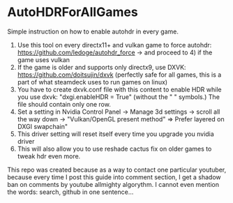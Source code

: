 # AutoHDRForAllGames
Simple instruction on how to enable autohdr in every game.

 1. Use this tool on every directx11+ and vulkan game to force autohdr: https://github.com/ledoge/autohdr_force -> and proceed to 4) if the game uses vulkan
 2.  If the game is older and supports only directx9, use DXVK: https://github.com/doitsujin/dxvk (perfectly safe for all games, this is a part of what  steamdeck uses to run games on linux)
 3. You have to create dxvk.conf file with this content to enable HDR while you use dxvk: "dxgi.enableHDR = True" (without the " " symbols.) The file should contain only one row.
 4. Set a setting in Nvidia Control Panel -> Manage 3d settings -> scroll all the way down -> "Vulkan/OpenGL present method" => Prefer layered on DXGI swapchain" 
 5. This driver setting will reset itself every time you upgrade you nvidia driver
 6. This will also allow you to use reshade cactus fix on older games to tweak hdr even more.


This repo was created because as a way to contact one particular youtuber, 
because every time I post this guide into comment section, 
I get a shadow ban on comments by youtube allmighty algorythm. 
I cannot even mention the words: search, github in one sentence...
